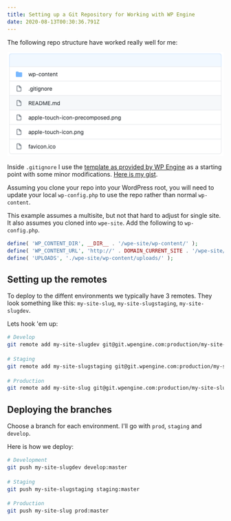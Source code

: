 ```yaml
---
title: Setting up a Git Repository for Working with WP Engine
date: 2020-08-13T00:30:36.791Z
---
```


The following repo structure have worked really well for me:

![WP Engine Repo Structure](images/17c9d366efde31c73d71c419f37fcba6b02a921076fedaa2c13c8d4692f592d3.png)  

Inside `.gitignore` I use the [template as provided by WP Engine](https://wpengine.com/wp-content/uploads/2020/02/recommended-gitignore-no-wp.txt) as a starting point with some minor modifications. [Here is my gist](https://gist.github.com/rheinardkorf/f053202364fe98ea3f27312d398d09ca).

Assuming you clone your repo into your WordPress root, you will need to update your local `wp-config.php` to use the repo rather than normal `wp-content`.

This example assumes a multisite, but not that hard to adjust for single site. It also assumes you cloned into `wpe-site`. Add the following to `wp-config.php`.

``` php
define( 'WP_CONTENT_DIR', __DIR__ . '/wpe-site/wp-content/' );
define( 'WP_CONTENT_URL', 'http://' . DOMAIN_CURRENT_SITE . '/wpe-site/wp-content' );
define( 'UPLOADS', './wpe-site/wp-content/uploads/' );
```

## Setting up the remotes

To deploy to the diffent environments we typically have 3 remotes. They look something like this: `my-site-slug`, `my-site-slugstaging`, `my-site-slugdev`.

Lets hook 'em up:

``` bash
# Develop
git remote add my-site-slugdev git@git.wpengine.com:production/my-site-slugdev.git

# Staging
git remote add my-site-slugstaging git@git.wpengine.com:production/my-site-slugstaging.git

# Production
git remote add my-site-slug git@git.wpengine.com:production/my-site-slug.git
```

## Deploying the branches  

Choose a branch for each environment. I'll go with `prod`, `staging` and `develop`. 

Here is how we deploy:

``` bash
# Development
git push my-site-slugdev develop:master

# Staging
git push my-site-slugstaging staging:master

# Production
git push my-site-slug prod:master
```
